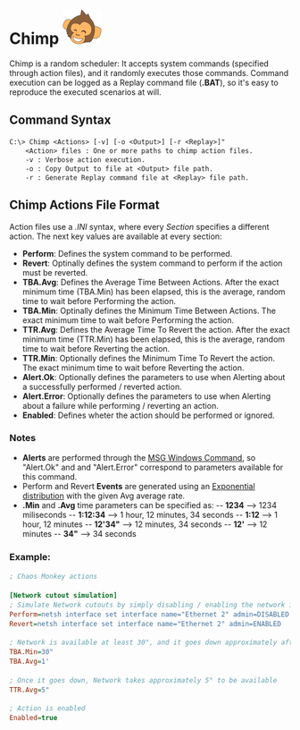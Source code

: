 # Chimp ![Chimp Logo](https://raw.githubusercontent.com/alexmera88/MonkeyCrew/master/Chimp/Res/LogoSmall.png)
Chimp is a random scheduler: It accepts system commands (specified through action files), and it randomly executes those commands. Command execution can be logged as a Replay command file (**.BAT**), so it's easy to reproduce the executed scenarios at will.

## Command Syntax
    C:\> Chimp <Actions> [-v] [-o <Output>] [-r <Replay>]"
		<Action> files : One or more paths to chimp action files.
		-v : Verbose action execution.
		-o : Copy Output to file at <Output> file path.
		-r : Generate Replay command file at <Replay> file path.

## Chimp Actions File Format
Action files use a *.INI* syntax, where every *Section* specifies a different action. The next key values are available at every section:
- **Perform**: Defines the system command to be performed.
- **Revert**: Optinally defines the system command to perform if the action must be reverted.
- **TBA.Avg**: Defines the Average Time Between Actions. After the exact minimum time (TBA.Min) has been elapsed, this is the average, random time to wait before Performing the action.
- **TBA.Min**: Optinally defines the Minimum Time Between Actions. The exact minimum time to wait before Performing the action.
- **TTR.Avg**: Defines the Average Time To Revert the action. After the exact minimum time (TTR.Min) has been elapsed, this is the average, random time to wait before Reverting the action.
- **TTR.Min**: Optionally defines the Minimum Time To Revert the action. The exact minimum time to wait before Reverting the action.
- **Alert.Ok**: Optionally defines the parameters to use when Alerting about a successfully performed / reverted action.
- **Alert.Error**: Optionally defines the parameters to use when Alerting about a failure while performing / reverting an action.
- **Enabled**: Defines wheter the action should be performed or ignored.

### Notes
- **Alerts** are performed through the [MSG Windows Command](https://technet.microsoft.com/en-us/library/bb490796.aspx), so  "Alert.Ok" and and "Alert.Error" correspond to parameters available for this command.
- Perform and Revert **Events** are generated using an [Exponential distribution](https://en.wikipedia.org/wiki/Exponential_distribution) with the given Avg average rate.
- **.Min** and **.Avg** time parameters can be specified as:
-- **1234** 	--> 1234 miliseconds
-- **1:12:34** 	--> 1 hour, 12 minutes, 34 seconds
-- **1:12** 	--> 1 hour, 12 minutes
-- **12'34"** 	--> 12 minutes, 34 seconds
-- **12'** 		--> 12 minutes
-- **34"** 		--> 34 seconds


### Example:
```ini
; Chaos Monkey actions

[Network cutout simulation]
; Simulate Network cutouts by simply disabling / enabling the network interface
Perform=netsh interface set interface name="Ethernet 2" admin=DISABLED
Revert=netsh interface set interface name="Ethernet 2" admin=ENABLED

; Network is available at least 30", and it goes down approximately after a 1'
TBA.Min=30"
TBA.Avg=1'

; Once it goes down, Network takes approximately 5" to be available
TTR.Avg=5"

; Action is enabled
Enabled=true
```
